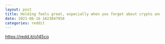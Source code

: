 ```yaml
--- 
layout: post 
title: Holding feels great, especially when you forget about crypto and stop checking the charts. 
date: 2021-06-16 1623847958 
categories: reddit 
--- 
```

https://redd.it/o145co